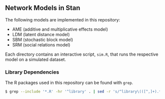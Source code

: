 Network Models in Stan
---

The following models are implemented in this repository:

- AME (additive and multiplicative effects model)
- LDM (latent distance model)
- SBM (stochastic block model)
- SRM (social relations model)

Each directory contains an interactive script, `sim.R`, that runs the
respective model on a simulated dataset.

### Library Dependencies

The R packages used in this repository can be found with `grep`.

```bash
$ grep --include '*.R' -hr '^library' . | sed -r 's/^library\(([^,]+).*\)/\1/' | sort | uniq
```
